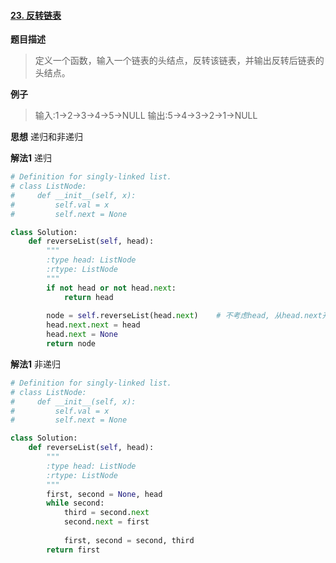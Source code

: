 #### [23. 反转链表](https://www.acwing.com/problem/content/33/)
**题目描述**
> 定义一个函数，输入一个链表的头结点，反转该链表，并输出反转后链表的头结点。

**例子**
> 输入:1->2->3->4->5->NULL
输出:5->4->3->2->1->NULL

**思想**
递归和非递归

**解法1**
递归
```python
# Definition for singly-linked list.
# class ListNode:
#     def __init__(self, x):
#         self.val = x
#         self.next = None

class Solution:
    def reverseList(self, head):
        """
        :type head: ListNode
        :rtype: ListNode
        """
        if not head or not head.next:
            return head
        
        node = self.reverseList(head.next)    # 不考虑head, 从head.next开始反转
        head.next.next = head
        head.next = None
        return node
```
**解法1**
非递归
```python
# Definition for singly-linked list.
# class ListNode:
#     def __init__(self, x):
#         self.val = x
#         self.next = None

class Solution:
    def reverseList(self, head):
        """
        :type head: ListNode
        :rtype: ListNode
        """
        first, second = None, head
        while second:
            third = second.next
            second.next = first
            
            first, second = second, third
        return first
```